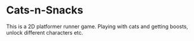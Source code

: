 # Cats-n-Snacks
This is a 2D platformer runner game. Playing with cats and getting boosts, unlock different characters etc.
